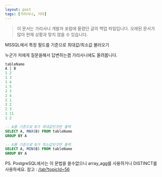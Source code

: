 ```yaml
---
layout: post
tags: [가리사니, 기타]
---
```


> 이 문서는 가리사니 개발자 포럼에 올렸던 글의 백업 파일입니다.
오래된 문서가 많아 현재 상황과 맞지 않을 수 있습니다.


MSSQL에서 특정 필드를 기준으로 최대값/최소값 불러오기

누군가 저에게 질문을해서 답변하는겸 가리사니에도 올려봅니다.

``` sql
tableName
A | B
1 2
1 3
1 4
1 5
2 3
2 4
3 1
3 2
2 3
1 11
1 2
```

``` sql
-- A를 기준으로 B가 최대값인것만 출력
SELECT A, MAX(B) FROM tableName
GROUP BY A

-- A를 기준으로 B가 최소값인것만 출력
SELECT A, MIN(B) FROM tableName
GROUP BY A
```

PS.
PostgreSQL에서는 이 문법을 쓸수없으니 array_agg를 사용하거나 DISTINCT를 사용하세요.
참고 : [/lab?topicId=56](/lab?topicId=56)